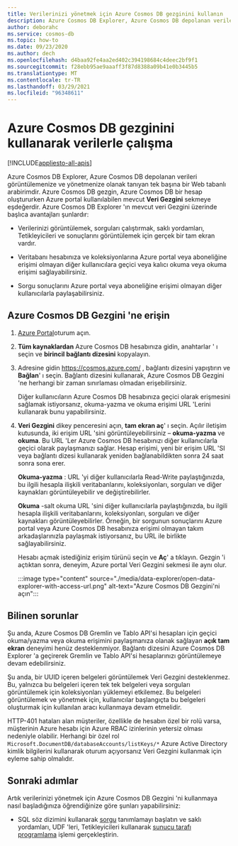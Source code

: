 ```yaml
---
title: Verilerinizi yönetmek için Azure Cosmos DB gezginini kullanın
description: Azure Cosmos DB Explorer, Azure Cosmos DB depolanan verileri görüntülemenize ve yönetmenize olanak tanıyan tek başına bir Web tabanlı arabirimdir.
author: deborahc
ms.service: cosmos-db
ms.topic: how-to
ms.date: 09/23/2020
ms.author: dech
ms.openlocfilehash: d4baa92fe4aa2ed402c394198684c4deec2bf9f1
ms.sourcegitcommit: f28ebb95ae9aaaff3f87d8388a09b41e0b3445b5
ms.translationtype: MT
ms.contentlocale: tr-TR
ms.lasthandoff: 03/29/2021
ms.locfileid: "96348611"
---
```

# <a name="work-with-data-using-azure-cosmos-db-explorer"></a>Azure Cosmos DB gezginini kullanarak verilerle çalışma 
[!INCLUDE[appliesto-all-apis](includes/appliesto-all-apis.md)]

Azure Cosmos DB Explorer, Azure Cosmos DB depolanan verileri görüntülemenize ve yönetmenize olanak tanıyan tek başına bir Web tabanlı arabirimdir. Azure Cosmos DB gezgin, Azure Cosmos DB bir hesap oluştururken Azure portal kullanılabilen mevcut **Veri Gezgini** sekmeye eşdeğerdir. Azure Cosmos DB Explorer 'ın mevcut veri Gezgini üzerinde başlıca avantajları şunlardır:

* Verilerinizi görüntülemek, sorguları çalıştırmak, saklı yordamları, Tetikleyicileri ve sonuçlarını görüntülemek için gerçek bir tam ekran vardır.  

* Veritabanı hesabınıza ve koleksiyonlarına Azure portal veya aboneliğine erişimi olmayan diğer kullanıcılara geçici veya kalıcı okuma veya okuma erişimi sağlayabilirsiniz.  

* Sorgu sonuçlarını Azure portal veya aboneliğine erişimi olmayan diğer kullanıcılarla paylaşabilirsiniz.  

## <a name="access-azure-cosmos-db-explorer"></a>Azure Cosmos DB Gezgini 'ne erişin

1. [Azure Portal](https://portal.azure.com/)oturum açın. 

2. **Tüm kaynaklardan** Azure Cosmos DB hesabınıza gidin, anahtarlar ' ı seçin ve **birincil bağlantı dizesini** kopyalayın.  

3. Adresine gidin https://cosmos.azure.com/ , bağlantı dizesini yapıştırın ve **Bağlan**' ı seçin. Bağlantı dizesini kullanarak, Azure Cosmos DB Gezgini 'ne herhangi bir zaman sınırlaması olmadan erişebilirsiniz.  

   Diğer kullanıcıların Azure Cosmos DB hesabınıza geçici olarak erişmesini sağlamak istiyorsanız, okuma-yazma ve okuma erişimi URL 'Lerini kullanarak bunu yapabilirsiniz. 

4. **Veri Gezgini** dikey penceresini açın, **tam ekran aç**' ı seçin. Açılır iletişim kutusunda, iki erişim URL 'sini görüntüleyebilirsiniz – **okuma-yazma** ve **okuma**. Bu URL 'Ler Azure Cosmos DB hesabınızı diğer kullanıcılarla geçici olarak paylaşmanızı sağlar. Hesap erişimi, yeni bir erişim URL 'SI veya bağlantı dizesi kullanarak yeniden bağlanabildikten sonra 24 saat sonra sona erer. 

   **Okuma-yazma** : URL 'yi diğer kullanıcılarla Read-Write paylaştığınızda, bu ilgili hesapla ilişkili veritabanlarını, koleksiyonları, sorguları ve diğer kaynakları görüntüleyebilir ve değiştirebilirler.

   **Okuma** -salt okuma URL 'sini diğer kullanıcılarla paylaştığınızda, bu ilgili hesapla ilişkili veritabanlarını, koleksiyonları, sorguları ve diğer kaynakları görüntüleyebilirler. Örneğin, bir sorgunun sonuçlarını Azure portal veya Azure Cosmos DB hesabınıza erişimi olmayan takım arkadaşlarınızla paylaşmak istiyorsanız, bu URL ile birlikte sağlayabilirsiniz.

   Hesabı açmak istediğiniz erişim türünü seçin ve **Aç**' a tıklayın. Gezgin 'i açtıktan sonra, deneyim, Azure portal Veri Gezgini sekmesi ile aynı olur.

   :::image type="content" source="./media/data-explorer/open-data-explorer-with-access-url.png" alt-text="Azure Cosmos DB Gezgini'ni açın":::

## <a name="known-issues"></a>Bilinen sorunlar

Şu anda, Azure Cosmos DB Gremlin ve Tablo API'si hesapları için geçici okuma/yazma veya okuma erişimini paylaşmanıza olanak sağlayan **açık tam ekran** deneyimi henüz desteklenmiyor. Bağlantı dizesini Azure Cosmos DB Explorer 'a geçirerek Gremlin ve Tablo API'si hesaplarınızı görüntülemeye devam edebilirsiniz. 

Şu anda, bir UUID içeren belgeleri görüntülemek Veri Gezgini desteklenmez. Bu, yalnızca bu belgeleri içeren tek tek belgeleri veya sorguları görüntülemek için koleksiyonları yüklemeyi etkilemez. Bu belgeleri görüntülemek ve yönetmek için, kullanıcılar başlangıçta bu belgeleri oluşturmak için kullanılan aracı kullanmaya devam etmelidir.

HTTP-401 hataları alan müşteriler, özellikle de hesabın özel bir rolü varsa, müşterinin Azure hesabı için Azure RBAC izinlerinin yetersiz olması nedeniyle olabilir. Herhangi bir özel rol `Microsoft.DocumentDB/databaseAccounts/listKeys/*` Azure Active Directory kimlik bilgilerini kullanarak oturum açıyorsanız Veri Gezgini kullanmak için eyleme sahip olmalıdır.

## <a name="next-steps"></a>Sonraki adımlar

Artık verilerinizi yönetmek için Azure Cosmos DB Gezgini 'ni kullanmaya nasıl başladığınıza öğrendiğinize göre şunları yapabilirsiniz:

* SQL söz dizimini kullanarak [sorgu](./sql-query-getting-started.md) tanımlamayı başlatın ve saklı yordamları, UDF 'leri, Tetikleyicileri kullanarak [sunucu tarafı programlama](stored-procedures-triggers-udfs.md) işlemi gerçekleştirin.
